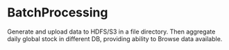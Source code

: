 # BatchProcessing
Generate and upload data to HDFS/S3 in a file directory. Then aggregate daily global stock in different DB, providing ability to Browse data available.
